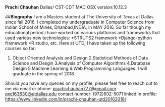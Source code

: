 **Prachi Chauhan**
Dallas/ CST-CDT
MAC OSX version:10.12.3

##**Biography**
I am a Masters student at The University of Texas at Dallas since fall 2016. I completed my undergraduate in Computer Science from Indian School of Mines, Dhanbad,INDIA, in MAY 2016. So far though my educational period i have worked on various platforms and frameworks that used various new technologies:
*STRUTS2 framework 
*Django-python framework 
*R studio, etc.
Here at UTD, I have taken up the following courses so far:
1. Object Oriented Analysis and Design
2.Statistical Methods of Data Science and Desgin 
3.Analysis of Computer Algorithms
4.Database Desgin
5.Machine Learning
6.Web Programming Languages.
I will graduate in the spring of 2018.


Should you have any queries on my profile, please feel free to reach out to me via email or phone:
prachichauhan777@gmail.com
pxc163630@utdallas.edu
contact number: (972)602-5071
linked in profile: <https://www.linkedin.com/in/prachi-chauhan-utd20162018/>


